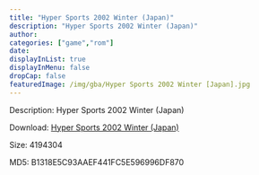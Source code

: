 ```yaml
---
title: "Hyper Sports 2002 Winter (Japan)"
description: "Hyper Sports 2002 Winter (Japan)"
author: 
categories: ["game","rom"]
date: 
displayInList: true
displayInMenu: false
dropCap: false
featuredImage: /img/gba/Hyper Sports 2002 Winter [Japan].jpg
---
```


Description: Hyper Sports 2002 Winter (Japan)

Download: <a style="text-decoration:underline;" href="https://mega.nz/#!aTBygSCJ!ijM4tZKIZ46gjMCXNEpExh_K4YhFQ9RcBcjH6qzb4Ic" target = "_blank" rel = "nofollow" > Hyper Sports 2002 Winter (Japan)</a>

Size: 4194304

MD5: B1318E5C93AAEF441FC5E596996DF870

